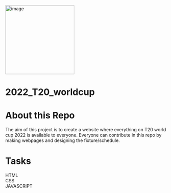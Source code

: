 <img width="216" alt="image" src="https://user-images.githubusercontent.com/83857159/193825513-f6cad46d-627a-4749-b1a4-3f436d6df160.png">

# 2022_T20_worldcup

# About this Repo

The aim of this project is to create a website where everything on T20 world cup 2022 is available to everyone. Everyone can contribute in this repo by making webpages and designing the fixture/schedule.

# Tasks
 HTML <br>
 CSS <br>
 JAVASCRIPT <br>
 

